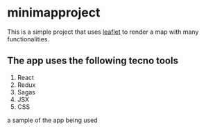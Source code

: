 # minimapproject

This is a simple project that uses [leaflet](https://github.com/Leaflet/Leaflet) to render a map with many functionalities.

## The app uses the following tecno tools

1) React
2) Redux
3) Sagas
4) JSX
5) CSS

a sample of the app being used
